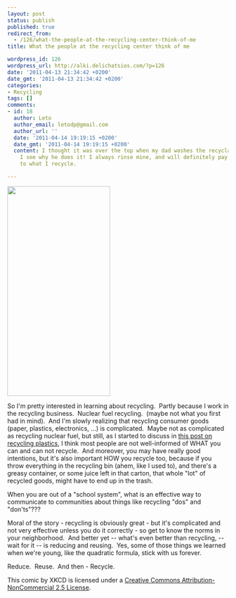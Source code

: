 ```yaml
---
layout: post
status: publish
published: true
redirect_from:
  - /126/what-the-people-at-the-recycling-center-think-of-me
title: What the people at the recycling center think of me

wordpress_id: 126
wordpress_url: http://alki.delichatsios.com/?p=126
date: '2011-04-13 21:34:42 +0200'
date_gmt: '2011-04-13 21:34:42 +0200'
categories:
- Recycling
tags: []
comments:
- id: 18
  author: Leto
  author_email: letodp@gmail.com
  author_url: ''
  date: '2011-04-14 19:19:15 +0200'
  date_gmt: '2011-04-14 19:19:15 +0200'
  content: I thought it was over the top when my dad washes the recyclables, but now
    I see why he does it! I always rinse mine, and will definitely pay more attention
    to what I recycle.

---
```

<p><a href="http://xkcd.com/885/"><img class="alignleft size-full wp-image-131" title="recycling" src="{{ 'assets/from-wordpress/uploads/2011/04/recycling.png' | relative_url }}" alt="" width="234" height="477" /></a></p>



<p>So I'm pretty interested in learning about recycling. &nbsp;Partly because I work in the recycling business. &nbsp;Nuclear fuel recycling. &nbsp;(maybe not what you first had in mind). &nbsp;And I'm slowly realizing that recycling consumer goods (paper, plastics, electronics, ...) is complicated. &nbsp;Maybe not as complicated as recycling nuclear fuel, but still, as I started to discuss in <a title="plastic bags are not recyclable!" href="http://alki.delichatsios.com/?p=55">this post on recycling plastics</a>, I think most people are not well-informed of WHAT you can and can not recycle. &nbsp;And moreover, you may have really good intentions, but it's also important HOW you recycle too, because if you throw everything in the recycling bin (ahem, like I used to), and there's a greasy container, or some juice left in that carton, that whole "lot" of recycled goods, might have to end up in the trash.</p>
<p>When you are out of a "school system", what is an effective way to communicate to communities about things like recycling "dos" and "don'ts"???</p>
<p>Moral of the story - recycling is obviously great - but it's complicated and not very effective unless you do it correctly - so get to know the norms in your neighborhood. &nbsp;And better yet -- what's even better than recycling, -- wait for it -- is reducing and reusing. &nbsp;Yes, some of those things we learned when we're young, like the quadratic formula, stick with us forever.</p>
<p>Reduce. &nbsp;Reuse. &nbsp;And then - Recycle.</p>
<p>This comic by XKCD is licensed under a&nbsp;<a href="http://creativecommons.org/licenses/by-nc/2.5/" rel="license">Creative Commons Attribution-NonCommercial 2.5 License</a>.</p>
